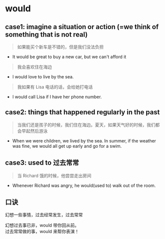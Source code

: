 # would

## case1: imagine a situation or action (=we think of something that is not real)

> 如果能买个新车是不错的，但是我们没法负担

- It would be great to buy a new car, but we can't afford it

> 我会喜欢住在海边

- I would love to live by the sea.

> 我如果有 Lisa 电话的话，会给她打电话

- I would call Lisa if I have her phone number.

## case2: things that happened regularly in the past

> 当我们还是孩子的时候，我们住在海边。夏天，如果天气好的时候，我们都会早起然后游泳

- When we were children, we lived by the sea. In summer, if the weather was fine, we would all get up early and go for a swim.

## case3: used to 过去常常

> 当 Richard 饿的时候，他尝尝走出房间

- Whenever Richard was angry, he would(used to) walk out of the room.

## 口诀

幻想一些事情，过去经常发生，过去常常

幻想过去事已非，would 带你回从前。  
过去常常做的事，would 来帮你表演！
